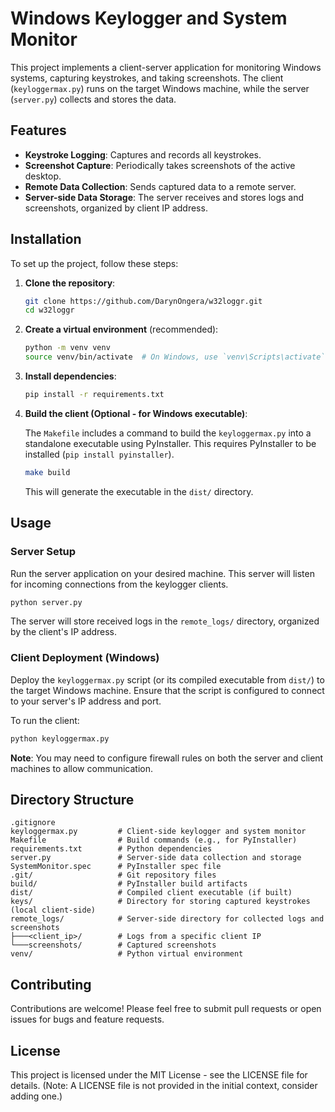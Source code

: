 # Windows Keylogger and System Monitor

This project implements a client-server application for monitoring Windows systems, capturing keystrokes, and taking screenshots. The client (`keyloggermax.py`) runs on the target Windows machine, while the server (`server.py`) collects and stores the data.

## Features

- **Keystroke Logging**: Captures and records all keystrokes.
- **Screenshot Capture**: Periodically takes screenshots of the active desktop.
- **Remote Data Collection**: Sends captured data to a remote server.
- **Server-side Data Storage**: The server receives and stores logs and screenshots, organized by client IP address.

## Installation

To set up the project, follow these steps:

1.  **Clone the repository**:

    ```bash
    git clone https://github.com/DarynOngera/w32loggr.git
    cd w32loggr
    ```

2.  **Create a virtual environment** (recommended):

    ```bash
    python -m venv venv
    source venv/bin/activate  # On Windows, use `venv\Scripts\activate`
    ```

3.  **Install dependencies**:

    ```bash
    pip install -r requirements.txt
    ```

4.  **Build the client (Optional - for Windows executable)**:

    The `Makefile` includes a command to build the `keyloggermax.py` into a standalone executable using PyInstaller. This requires PyInstaller to be installed (`pip install pyinstaller`).

    ```bash
    make build
    ```
    This will generate the executable in the `dist/` directory.

## Usage

### Server Setup

Run the server application on your desired machine. This server will listen for incoming connections from the keylogger clients.

```bash
python server.py
```

The server will store received logs in the `remote_logs/` directory, organized by the client's IP address.

### Client Deployment (Windows)

Deploy the `keyloggermax.py` script (or its compiled executable from `dist/`) to the target Windows machine. Ensure that the script is configured to connect to your server's IP address and port.

To run the client:

```bash
python keyloggermax.py
```

**Note**: You may need to configure firewall rules on both the server and client machines to allow communication.

## Directory Structure

```
.gitignore
keyloggermax.py         # Client-side keylogger and system monitor
Makefile                # Build commands (e.g., for PyInstaller)
requirements.txt        # Python dependencies
server.py               # Server-side data collection and storage
SystemMonitor.spec      # PyInstaller spec file
.git/                   # Git repository files
build/                  # PyInstaller build artifacts
dist/                   # Compiled client executable (if built)
keys/                   # Directory for storing captured keystrokes (local client-side)
remote_logs/            # Server-side directory for collected logs and screenshots
├───<client_ip>/        # Logs from a specific client IP
└───screenshots/        # Captured screenshots
venv/                   # Python virtual environment
```

## Contributing

Contributions are welcome! Please feel free to submit pull requests or open issues for bugs and feature requests.

## License

This project is licensed under the MIT License - see the LICENSE file for details. (Note: A LICENSE file is not provided in the initial context, consider adding one.)
